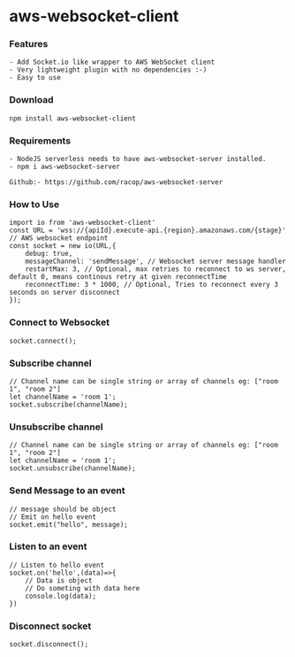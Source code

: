 # aws-websocket-client

### Features
```
- Add Socket.io like wrapper to AWS WebSocket client
- Very lightweight plugin with no dependencies :-)
- Easy to use
```

### Download
```
npm install aws-websocket-client
```

### Requirements
```
- NodeJS serverless needs to have aws-websocket-server installed.
- npm i aws-websocket-server

Github:- https://github.com/racop/aws-websocket-server
```

### How to Use
```
import io from 'aws-websocket-client'
const URL = 'wss://{apiId}.execute-api.{region}.amazonaws.com/{stage}' // AWS websocket endpoint
const socket = new io(URL,{
    debug: true,
    messageChannel: 'sendMessage', // Websocket server message handler
    restartMax: 3, // Optional, max retries to reconnect to ws server, default 0, means continous retry at given reconnectTime
    reconnectTime: 3 * 1000, // Optional, Tries to reconnect every 3 seconds on server disconnect
});
```

### Connect to Websocket
```
socket.connect();
```

### Subscribe channel
```
// Channel name can be single string or array of channels eg: ["room 1", "room 2"]
let channelName = 'room 1';
socket.subscribe(channelName);
```

### Unsubscribe channel
```
// Channel name can be single string or array of channels eg: ["room 1", "room 2"]
let channelName = 'room 1';
socket.unsubscribe(channelName);
```

### Send Message to an event
```
// message should be object
// Emit on hello event
socket.emit("hello", message);
```


### Listen to an event
```
// Listen to hello event 
socket.on('hello',(data)=>{
    // Data is object
    // Do someting with data here
    console.log(data);
})
```

### Disconnect socket
```
socket.disconnect();
```